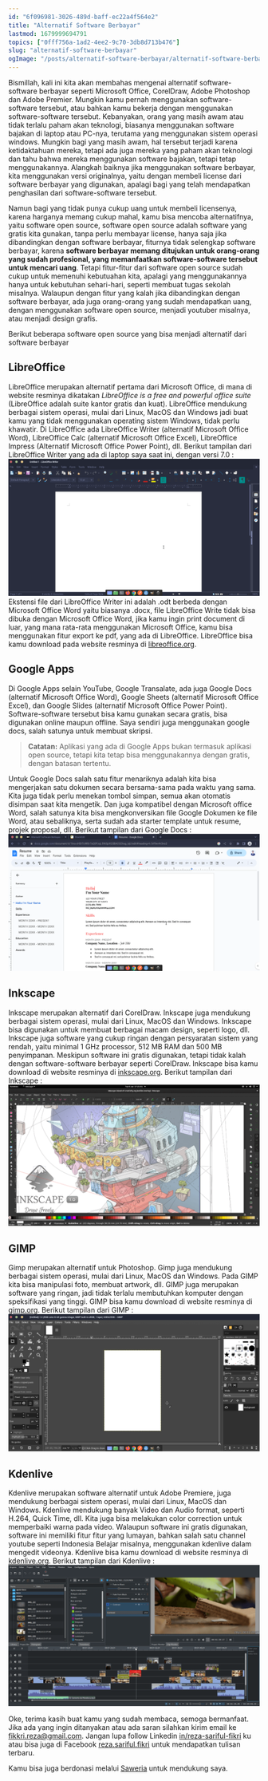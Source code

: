 ```yaml
---
id: "6f096981-3026-489d-baff-ec22a4f564e2"
title: "Alternatif Software Berbayar"
lastmod: 1679999694791
topics: ["0fff756a-1ad2-4ee2-9c70-3db8d713b476"]
slug: "alternatif-software-berbayar"
ogImage: "/posts/alternatif-software-berbayar/alternatif-software-berbayar.png"
---
```


Bismillah, kali ini kita akan membahas mengenai alternatif software-software berbayar seperti Microsoft Office, CorelDraw, Adobe Photoshop dan Adobe Premier. Mungkin kamu pernah menggunakan software-software tersebut, atau bahkan kamu bekerja dengan menggunakan software-software tersebut. Kebanyakan, orang yang masih awam atau tidak terlalu paham akan teknologi, biasanya menggunakan software bajakan di laptop atau PC-nya, terutama yang menggunakan sistem operasi windows. Mungkin bagi yang masih awam, hal tersebut terjadi karena ketidaktahuan mereka, tetapi ada juga mereka yang paham akan teknologi dan tahu bahwa mereka menggunakan software bajakan, tetapi tetap menggunakannya. Alangkah baiknya jika menggunakan software berbayar, kita menggunakan versi originalnya, yaitu dengan membeli license dari software berbayar yang digunakan, apalagi bagi yang telah mendapatkan penghasilan dari software-software tersebut. 

Namun bagi yang tidak punya cukup uang untuk membeli licensenya, karena harganya memang cukup mahal, kamu bisa mencoba alternatifnya, yaitu software open source, software open source adalah software yang gratis kita gunakan, tanpa perlu membayar license, hanya saja jika dibandingkan dengan software berbayar, fiturnya tidak selengkap software berbayar, karena **software berbayar memang ditujukan untuk orang-orang yang sudah profesional, yang memanfaatkan software-software tersebut untuk mencari uang**. <!-- excerpt -->Tetapi fitur-fitur dari software open source sudah cukup untuk memenuhi kebutuahan kita, apalagi yang menggunakannya hanya untuk kebutuhan sehari-hari<!-- excerpt -->, seperti membuat tugas sekolah misalnya. Walaupun dengan fitur yang kalah jika dibandingkan dengan software berbayar, ada juga orang-orang yang sudah mendapatkan uang, dengan menggunakan software open source, menjadi youtuber misalnya, atau menjadi design grafis.

Berikut beberapa software open source yang bisa menjadi alternatif dari software berbayar

## LibreOffice
LibreOffice merupakan alternatif pertama dari Microsoft Office, di mana di website resminya dikatakan *LibreOffice is a free and powerful office suite* (LibreOffice adalah suite kantor gratis dan kuat). LibreOffice mendukung berbagai sistem operasi, mulai dari Linux, MacOS dan Windows jadi buat kamu yang tidak menggunakan operating sistem Windows, tidak perlu khawatir. Di LibreOffice ada LibreOffice Writer (alternatif Microsoft Office Word), LibreOffice Calc (alternatif Microsoft Office Excel), LibreOffice Impress (Alternatif Microsoft Office Power Point), dll. Berikut tampilan dari LibreOffice Writer yang ada di laptop saya saat ini, dengan versi 7.0 :
![LibreOffice](/posts/alternatif-software-berbayar/libreoffice-7.0.png)<!--rehype:width=1366&height=746&loading=lazy&decoding=async-->
Ekstensi file dari LibreOffice Writer ini adalah .odt berbeda dengan Microsoft Office Word yaitu biasanya .docx, file LibreOffice Write tidak bisa dibuka dengan Microsoft Office Word, jika kamu ingin print document di luar, yang mana rata-rata menggunakan Microsoft Office, kamu bisa menggunakan fitur export ke pdf, yang ada di LibreOffice. LibreOffice bisa kamu download pada website resminya di [libreoffice.org](https://www.libreoffice.org/).

## Google Apps
Di Google Apps selain YouTube, Google Transalate, ada juga Google Docs (alternatif Microsoft Office Word), Google Sheets (alternatif Microsoft Office Excel), dan Google Slides (alternatif Microsoft Office Power Point). Software-software tersebut bisa kamu gunakan secara gratis, bisa digunakan online maupun offline. Saya sendiri juga menggunakan google docs, salah satunya untuk membuat skripsi.

> **Catatan:** Aplikasi yang ada di Google Apps bukan termasuk aplikasi open source, tetapi kita tetap bisa menggunakannya dengan gratis, dengan batasan tertentu.

Untuk Google Docs salah satu fitur menariknya adalah kita bisa mengerjakan satu dokumen secara bersama-sama pada waktu yang sama. Kita juga tidak perlu menekan tombol simpan, semua akan otomatis disimpan saat kita mengetik. Dan juga kompatibel dengan Microsoft office Word, salah satunya kita bisa mengkonversikan file Google Dokumen ke file Word, atau sebaliknya, serta sudah ada starter template untuk resume, projek proposal, dll. Berikut tampilan dari Google Docs :
![Google Docs](/posts/alternatif-software-berbayar/googledocs.png)<!--rehype:width=1366&height=746&loading=lazy&decoding=async-->

## Inkscape
Inkscape merupakan alternatif dari CorelDraw. Inkscape juga mendukung berbagai sistem operasi, mulai dari Linux, MacOS dan Windows. Inkscape bisa digunakan untuk membuat berbagai macam design, seperti logo, dll. Inkscape juga software yang cukup ringan dengan persyaratan sistem yang rendah, yaitu minimal 1 GHz processor, 512 MB RAM dan 500 MB penyimpanan. Meskipun software ini gratis digunakan, tetapi tidak kalah dengan software-software berbayar seperti CorelDraw. Inkscape bisa kamu download di website resminya di [inkscape.org](https://inkscape.org/). Berikut tampilan dari Inkscape :
![Inkscape](/posts/alternatif-software-berbayar/inkscape.png)<!--rehype:width=1200&height=675&loading=lazy&decoding=async-->

## GIMP
Gimp merupakan alternatif untuk Photoshop. Gimp juga mendukung berbagai sistem operasi, mulai dari Linux, MacOS dan Windows. Pada GIMP kita bisa manipulasi foto, membuat artwork, dll. GIMP juga merupakan software yang ringan, jadi tidak terlalu membutuhkan komputer dengan speksifikasi yang tinggi. GIMP bisa kamu download di website resminya di [gimp.org](https://www.gimp.org/). Berikut tampilan dari GIMP :
![GIMP](/posts/alternatif-software-berbayar/gimp.png)<!--rehype:width=1366&height=746&loading=lazy&decoding=async-->

## Kdenlive
Kdenlive merupakan software alternatif untuk Adobe Premiere, juga mendukung berbagai sistem operasi, mulai dari Linux, MacOS dan Windows. Kdenlive mendukung banyak Video dan Audio format, seperti H.264, Quick Time, dll. Kita juga bisa melakukan color correction untuk memperbaiki warna pada video. Walaupun software ini gratis digunakan, software ini memiliki fitur fitur yang lumayan, bahkan salah satu channel youtube seperti Indonesia Belajar misalnya, menggunakan kdenlive dalam mengedit videonya. Kdenlive bisa kamu download di website resminya di [kdenlive.org](https://kdenlive.org/). Berikut tampilan dari Kdenlive :
![Kdenlive](/posts/alternatif-software-berbayar/kdenlive.png)<!--rehype:width=1920&height=1080&loading=lazy&decoding=async-->

Oke, terima kasih buat kamu yang sudah membaca, semoga bermanfaat. Jika ada yang ingin ditanyakan atau ada saran silahkan kirim email ke fikkri.reza@gmail.com. Jangan lupa follow Linkedin [in/reza-sariful-fikri](https://www.linkedin.com/in/reza-sariful-fikri) ku atau bisa juga di Facebook [reza.sariful.fikri](https://web.facebook.com/reza.sariful.fikri) untuk mendapatkan tulisan terbaru.

Kamu bisa juga berdonasi melalui [Saweria](https://saweria.co/rezafikkri) untuk mendukung saya.
